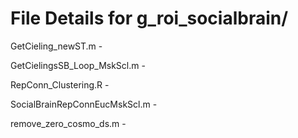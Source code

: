 # File Details for g_roi_socialbrain/

GetCieling_newST.m - 

GetCielingsSB_Loop_MskScl.m - 

RepConn_Clustering.R - 

SocialBrainRepConnEucMskScl.m - 

remove_zero_cosmo_ds.m - 

